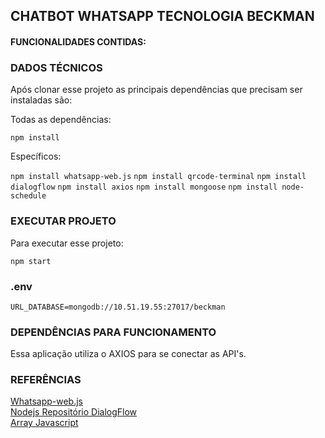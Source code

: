 ## CHATBOT WHATSAPP TECNOLOGIA BECKMAN

#### FUNCIONALIDADES CONTIDAS:

### DADOS TÉCNICOS
<p>Após clonar esse projeto as principais dependências que precisam ser instaladas são: </p>

<p>Todas as dependências: </p>  

``` npm install ```

<p>Específicos: </p>

``` npm install whatsapp-web.js ```
``` npm install qrcode-terminal ```
``` npm install dialogflow ```
``` npm install axios ```
``` npm install mongoose ```
``` npm install node-schedule ```

### EXECUTAR PROJETO
<p>Para executar esse projeto: </p> 

``` npm start ```

### .env
``` URL_DATABASE=mongodb://10.51.19.55:27017/beckman ```

### DEPENDÊNCIAS PARA FUNCIONAMENTO
<p>    
    Essa aplicação utiliza o AXIOS para se conectar as API's.
</p>

### REFERÊNCIAS
<a href="https://waguide.pedroslopez.me/">Whatsapp-web.js</a> 
</br>
<a href="https://github.com/googleapis/nodejs-dialogflow">Nodejs Repositório DialogFlow</a>
</br>
<a href="https://developer.mozilla.org/pt-BR/docs/Web/JavaScript/Reference/Global_Objects/Array#:~:text=Arrays%20s%C3%A3o%20objetos%20semelhantes%20a,tipos%20de%20elementos%20s%C3%A3o%20fixos.">Array Javascript</a>
